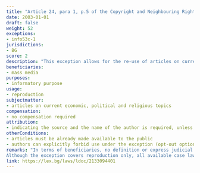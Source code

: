 ```yaml
---
title: "Article 24, para 1, p.5 of the Copyright and Neighbouring Rights Law (Член 24, ал.1, т.5 от Закона за авторското право и сродните му права)"
date: 2003-01-01 
draft: false
weight: 52
exceptions:
- info53c-1
jurisdictions:
- BG
score: 2
description: "This exception allows for the re-use of articles on current economic, political and religious topics solely by way of reproduction and by mass media only. The exception does not extend to the rights of performers, phonograms producers, film producers and broadcasting organisations. The author’s opt-out option is very broadly interpreted by courts." 
beneficiaries:
- mass media
purposes: 
- informatory purpose
usage:
- reproduction
subjectmatter:
- articles on current economic, political and religious topics
compensation:
- no compensation required
attribution: 
- indicating the source and the name of the author is required, unless impossible
otherConditions: 
- articles must be already made available to the public
- authors can explicitly forbid use under the exception (opt-out option)
remarks: "In terms of beneficiaries, no definition or express judicial interpretation of ‘mass media’ is available, but Courts generally include all websites in. 
Although the exception covers reproduction only, all available case law concerns making available by websites and online news providers and no distinction is made by courts between the two types of use.<br /><br />The exception covers copyrighted works only. It does not extend to performers (Article 84), phonograms producers (Art. 90), film producers (Art. 90v), and broadcasting organisations (Art. 93). The respective referencing provisions do not reference this particular exception. Possible rationale: While no legal definition of “articles” exists, the constant interpretation suggests that the exception covers literary works exclusively.<br /><br />Subject matter further limited by case-law  – 'articles' must be journalistic and 'creative elements should not prevail' - some articles on current events found 'too' creative to fall under the exception by Courts.<br /><br />The indication of both the source and the name of the author are cumulative conditions for the application of the exception.<br /><br />Very liberal interpretation of the Opt-Out option by Courts - the rightsholder can express their disagreement to free use of their article post factum, by the act of filing a claim for copyright infringement. Opt-out by the publisher is sufficient. No deliberation as to how the publisher exercises the author’s Opt-Out option is available."
link: https://lex.bg/laws/ldoc/2133094401
---
```

